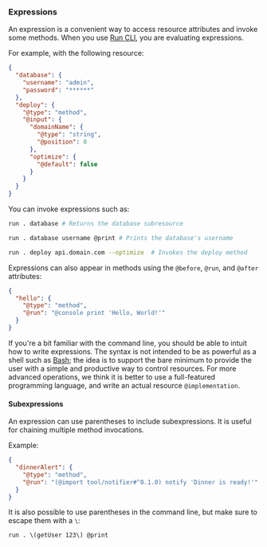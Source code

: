 ### Expressions

An expression is a convenient way to access resource attributes and invoke some methods. When you use [Run CLI](/docs/reference/run-cli), you are evaluating expressions.

For example, with the following resource:

```json
{
  "database": {
    "username": "admin",
    "password": "******"
  },
  "deploy": {
    "@type": "method",
    "@input": {
      "domainName": {
        "@type": "string",
        "@position": 0
      },
      "optimize": {
        "@default": false
      }
    }
  }
}
```

You can invoke expressions such as:

```bash
run . database # Returns the database subresource
```

```bash
run . database username @print # Prints the database's username
```

```bash
run . deploy api.domain.com --optimize  # Invokes the deploy method
```

Expressions can also appear in methods using the `@before`, `@run`, and `@after` attributes:

```json
{
  "hello": {
    "@type": "method",
    "@run": "@console print 'Hello, World!'"
  }
}
```

If you're a bit familiar with the command line, you should be able to intuit how to write expressions. The syntax is not intended to be as powerful as a shell such as [Bash](https://www.gnu.org/software/bash/); the idea is to support the bare minimum to provide the user with a simple and productive way to control resources. For more advanced operations, we think it is better to use a full-featured programming language, and write an actual resource `@implementation`.

#### Subexpressions

An expression can use parentheses to include subexpressions. It is useful for chaining multiple method invocations.

Example:

```json
{
  "dinnerAlert": {
    "@type": "method",
    "@run": "(@import tool/notifier#^0.1.0) notify 'Dinner is ready!'"
  }
}
```

It is also possible to use parentheses in the command line, but make sure to escape them with a `\`:

```shell
run . \(getUser 123\) @print
```
